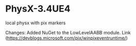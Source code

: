# PhysX-3.4UE4
 local physx with pix markers

Changes: 
Added NuGet to the LowLevelAABB module. Link (https://devblogs.microsoft.com/pix/winpixeventruntime/)